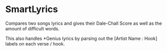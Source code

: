 # SmartLyrics
Compares two songs lyrics and gives their Dale-Chall Score as well as the amount of difficult words.

This also handles *Genius lyrics by parsing out the [Artist Name : Hook] labels on each verse / hook.
